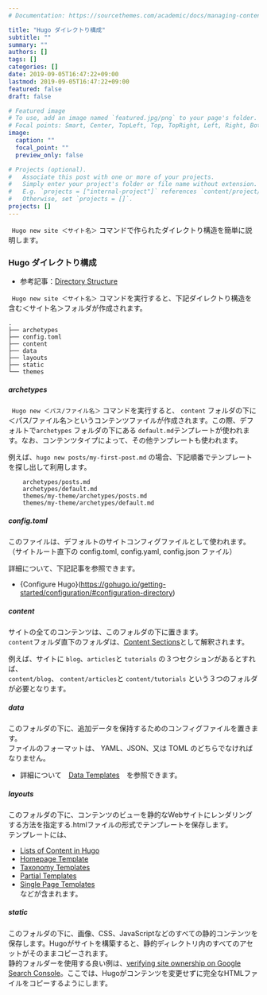 ```yaml
---
# Documentation: https://sourcethemes.com/academic/docs/managing-content/

title: "Hugo ダイレクトり構成"
subtitle: ""
summary: ""
authors: []
tags: []
categories: []
date: 2019-09-05T16:47:22+09:00
lastmod: 2019-09-05T16:47:22+09:00
featured: false
draft: false

# Featured image
# To use, add an image named `featured.jpg/png` to your page's folder.
# Focal points: Smart, Center, TopLeft, Top, TopRight, Left, Right, BottomLeft, Bottom, BottomRight.
image:
  caption: ""
  focal_point: ""
  preview_only: false

# Projects (optional).
#   Associate this post with one or more of your projects.
#   Simply enter your project's folder or file name without extension.
#   E.g. `projects = ["internal-project"]` references `content/project/deep-learning/index.md`.
#   Otherwise, set `projects = []`.
projects: []
---
```


``` Hugo new site ＜サイト名＞``` コマンドで作られたダイレクトり構造を簡単に説明します。

### Hugo ダイレクトり構成

- 参考記事：[Directory Structure](https://gohugo.io/getting-started/directory-structure/)

``` Hugo new site ＜サイト名＞``` コマンドを実行すると、下記ダイレクトり構造を含む＜サイト名＞フォルダが作成されます。

```
.
├── archetypes
├── config.toml
├── content
├── data
├── layouts
├── static
└── themes
```

##### archetypes

``` Hugo new ＜パス/ファイル名＞``` コマンドを実行すると、 ``` content ``` フォルダの下に＜パス/ファイル名＞というコンテンツファイルが作成されます。この際、デフォルトで``` archetypes ``` フォルダの下にある ``` default.md ```テンプレートが使われます。なお、コンテンツタイプによって、その他テンプレートも使われます。

例えば、``` hugo new posts/my-first-post.md ``` の場合、下記順番でテンプレートを探し出して利用します。

```
    archetypes/posts.md
    archetypes/default.md
    themes/my-theme/archetypes/posts.md
    themes/my-theme/archetypes/default.md
```

##### config.toml

このファイルは、デフォルトのサイトコンフィグファイルとして使われます。（サイトルート直下の config.toml, config.yaml, config.json ファイル）

詳細について、下記記事を参照できます。
- {Configure Hugo}(https://gohugo.io/getting-started/configuration/#configuration-directory)


##### content

サイトの全てのコンテンツは、このフォルダの下に置きます。
<br/>```content```フォルダ直下のフォルダは、[Content Sections](https://gohugo.io/content-management/sections/)として解釈されます。

例えば、サイトに ```blog```、```articles```と ```tutorials``` の３つセクションがあるとすれば、
<br/>```content/blog```、 ```content/articles```と ```content/tutorials``` という３つのフォルダが必要となります。

##### data

このフォルダの下に、追加データを保持するためのコンフィグファイルを置きます。
<br/>ファイルのフォーマットは、 YAML、JSON、又は TOML のどちらでなければなりません。
- 詳細について　[Data Templates](https://gohugo.io/templates/data-templates/)　を参照できます。

##### layouts

このフォルダの下に、コンテンツのビューを静的なWebサイトにレンダリングする方法を指定する.htmlファイルの形式でテンプレートを保存します。 
<br/>テンプレートには、
- [Lists of Content in Hugo](https://gohugo.io/templates/lists/) 
- [Homepage Template](https://gohugo.io/templates/homepage/) 
- [Taxonomy Templates](https://gohugo.io/templates/taxonomy-templates/) 
- [Partial Templates](https://gohugo.io/templates/partials/) 
- [Single Page Templates](https://gohugo.io/templates/single-page-templates/) 
<br/>などが含まれます。

##### static

このフォルダの下に、画像、CSS、JavaScriptなどのすべての静的コンテンツを保存します。Hugoがサイトを構築すると、静的ディレクトリ内のすべてのアセットがそのままコピーされます。 
<br/>静的フォルダーを使用する良い例は、[verifying site ownership on Google Search Console](https://support.google.com/analytics/answer/1142414?hl=en)。ここでは、Hugoがコンテンツを変更せずに完全なHTMLファイルをコピーするようにします。



